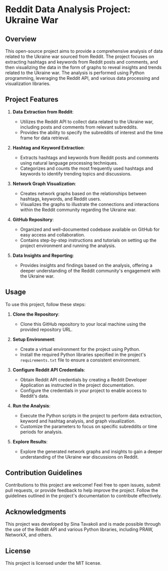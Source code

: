 # Reddit Data Analysis Project: Ukraine War

## Overview

This open-source project aims to provide a comprehensive analysis of data related to the Ukraine war sourced from Reddit. The project focuses on extracting hashtags and keywords from Reddit posts and comments, and then visualizing the data in the form of graphs to reveal insights and trends related to the Ukraine war. The analysis is performed using Python programming, leveraging the Reddit API, and various data processing and visualization libraries.

## Project Features

1. **Data Extraction from Reddit**:
    - Utilizes the Reddit API to collect data related to the Ukraine war, including posts and comments from relevant subreddits.
    - Provides the ability to specify the subreddits of interest and the time frame for data retrieval.

2. **Hashtag and Keyword Extraction**:
    - Extracts hashtags and keywords from Reddit posts and comments using natural language processing techniques.
    - Categorizes and counts the most frequently used hashtags and keywords to identify trending topics and discussions.

3. **Network Graph Visualization**:
    - Creates network graphs based on the relationships between hashtags, keywords, and Reddit users.
    - Visualizes the graphs to illustrate the connections and interactions within the Reddit community regarding the Ukraine war.

4. **GitHub Repository**:
    - Organized and well-documented codebase available on GitHub for easy access and collaboration.
    - Contains step-by-step instructions and tutorials on setting up the project environment and running the analysis.

5. **Data Insights and Reporting**:
    - Provides insights and findings based on the analysis, offering a deeper understanding of the Reddit community's engagement with the Ukraine war.

## Usage

To use this project, follow these steps:

1. **Clone the Repository**:
    - Clone this GitHub repository to your local machine using the provided repository URL.

2. **Setup Environment**:
    - Create a virtual environment for the project using Python.
    - Install the required Python libraries specified in the project's `requirements.txt` file to ensure a consistent environment.

3. **Configure Reddit API Credentials**:
    - Obtain Reddit API credentials by creating a Reddit Developer Application as instructed in the project documentation.
    - Configure the credentials in your project to enable access to Reddit's data.

4. **Run the Analysis**:
    - Execute the Python scripts in the project to perform data extraction, keyword and hashtag analysis, and graph visualization.
    - Customize the parameters to focus on specific subreddits or time periods for analysis.

5. **Explore Results**:
    - Explore the generated network graphs and insights to gain a deeper understanding of the Ukraine war discussions on Reddit.

## Contribution Guidelines

Contributions to this project are welcome! Feel free to open issues, submit pull requests, or provide feedback to help improve the project. Follow the guidelines outlined in the project's documentation to contribute effectively.

## Acknowledgments

This project was developed by Sina Tavakoli and is made possible through the use of the Reddit API and various Python libraries, including PRAW, NetworkX, and others.

## License

This project is licensed under the MIT license.
